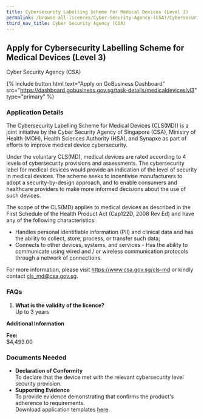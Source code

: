 ```yaml
---
title: Cybersecurity Labelling Scheme for Medical Devices (Level 3)
permalink: /browse-all-licences/Cyber-Security-Agency-(CSA)/Cybersecurity-Labelling-Scheme-for-Medical-Devices-(Level-3)
third_nav_title: Cyber Security Agency (CSA)
---
```


## Apply for Cybersecurity Labelling Scheme for Medical Devices (Level 3)

Cyber Security Agency (CSA)

{% include button.html text="Apply on GoBusiness Dashboard" src="https://dashboard.gobusiness.gov.sg/task-details/medicaldeviceslvl3" type="primary" %}

<H3>Application Details</H3>

<p>The Cybersecurity Labelling Scheme for Medical Devices (CLS(MD)) is a joint initiative by the Cyber Security Agency of Singapore (CSA), Ministry of Health (MOH), Health Sciences Authority (HSA), and Synapxe as part of efforts to improve medical device cybersecurity.</p>
<p>Under the voluntary CLS(MD), medical devices are rated according to 4 levels of cybersecurity provisions and assessments. The cybersecurity label for medical devices would provide an indication of the level of security in medical devices. The scheme seeks to incentivise manufacturers to adopt a security-by-design approach, and to enable consumers and healthcare providers to make more informed decisions about the use of such devices.</p>
<p>The scope of the CLS(MD) applies to medical devices as described in the First Schedule of the Health Product Act (Cap122D, 2008 Rev Ed) and have any of the following characteristics:</p>
<ul>
    <li>Handles personal identifiable information (PII) and clinical data and has the ability to collect, store, process, or transfer such data;</li>
    <li>Connects to other devices, systems, and services - Has the ability to communicate using wired and / or wireless communication protocols through a network of connections.</li>
</ul>
<p>For more information, please visit <a href="https://www.csa.gov.sg/cls-md" target="_blank" rel="noopener noreferrer">https://www.csa.gov.sg/cls-md</a> or kindly contact <a href="mailto:cls_md@csa.gov.sg">cls_md@csa.gov.sg</a>.</p>

<h3>FAQs</h3>
<ol>
    <li><strong>What is the validity of the licence?</strong>
    <br>Up to 3 years</li>
</ol>

<strong>Additional Information</strong>

<p><strong>Fee:</strong>
<br>$4,493.00</p>

<H3>Documents Needed</H3>

<ul>
    <li><strong>Declaration of Conformity</strong>
    <br>To declare that the device met with the relevant cybersecurity level security provision.</li>
    <li><strong>Supporting Evidence</strong>
    <br>To provide evidence demonstrating that confirms the product's adherence to requirements.
    <br>Download application templates <a href="https://www.csa.gov.sg/our-programmes/certification-and-labelling-schemes/cls-md/publications/" target="_blank" rel="noopener noreferrer">here</a>.</li>
</ul>

